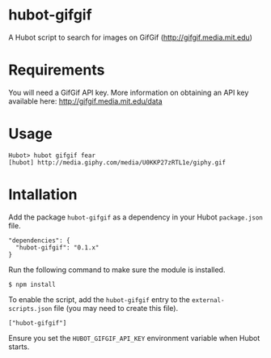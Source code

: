 # hubot-gifgif

A Hubot script to search for images on GifGif (http://gifgif.media.mit.edu)

# Requirements

You will need a GifGif API key. More information on obtaining an API key available here:  http://gifgif.media.mit.edu/data

# Usage
```
Hubot> hubot gifgif fear
[hubot] http://media.giphy.com/media/U0KKP27zRTL1e/giphy.gif
```

# Intallation

Add the package `hubot-gifgif` as a dependency in your Hubot `package.json` file.

    "dependencies": {
      "hubot-gifgif": "0.1.x"
    }

Run the following command to make sure the module is installed.

    $ npm install

To enable the script, add the `hubot-gifgif` entry to the `external-scripts.json` file (you may need to create this file).

    ["hubot-gifgif"]

Ensure you set the `HUBOT_GIFGIF_API_KEY` environment variable when Hubot starts.
